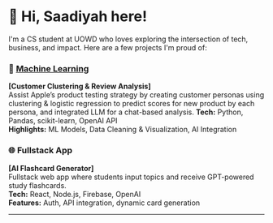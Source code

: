 # 👋 Hi, Saadiyah here!

I'm a CS student at UOWD who loves exploring the intersection of tech, business, and impact. Here are a few projects I'm proud of:

### 🧠 [Machine Learning](https://github.com/SaadiyahCodes/iPersona_ML)
**[Customer Clustering & Review Analysis]**  
Assist Apple’s product testing strategy by creating customer personas using clustering & logistic regression to predict scores for new product by each persona, and integrated LLM for a chat-based analysis.
**Tech:** Python, Pandas, scikit-learn, OpenAI API  
**Highlights:** ML Models, Data Cleaning & Visualization, AI Integration

### 🌐 Fullstack App
**[AI Flashcard Generator]**  
Fullstack web app where students input topics and receive GPT-powered study flashcards.  
**Tech:** React, Node.js, Firebase, OpenAI  
**Features:** Auth, API integration, dynamic card generation

---
